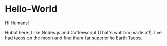 # Hello-World

HI Humans!

Hubot here, I like Nodes.js and Coffeescript (That's waht im made of!).
I've had tacos on the moon and find them far superior to Earth Tacos.
